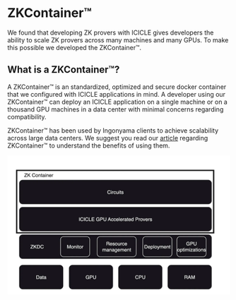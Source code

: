 # ZKContainer™️

We found that developing ZK provers with ICICLE gives developers the ability to scale ZK provers across many machines and many GPUs. To make this possible we developed the ZKContainer™️.

## What is a ZKContainer™️?

A ZKContainer™️ is an standardized, optimized and secure docker container that we configured with ICICLE applications in mind. A developer using our ZKContainer™️ can deploy an ICICLE application on a single machine or on a thousand GPU machines in a data center with minimal concerns regarding compatibility.

ZKContainer™️ has been used by Ingonyama clients to achieve scalability across large data centers.
We suggest you read our [article](https://medium.com/@ingonyama/product-announcement-zk-containers-0e2a1f2d0a2b) regarding ZKContainer™️ to understand the benefits of using them.

![ZKContainer™️ inside a ZK data center](../static/img/architecture-zkcontainer.png)
